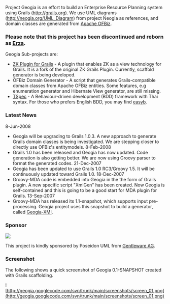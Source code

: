 Project Geogia is an effort to build an Enterprise Resource Planning system using Grails (http://grails.org). We use UML diagrams (http://neogia.org/UML_Diagram) from project Neogia as references, and domain classes are generated from [Apache OFBiz](http://ofbiz.apache.org).

### Please note that this project has been discontinued and reborn as [Erza](http://code.google.com/p/erza/). ###

Geogia Sub-projects are:
  * [ZK Plugin for Grails](http://code.google.com/p/zkgrails/) - A plugin that enables ZK as a view technology for Grails. It is a fork of the original ZK Grails Plugin. Currently, scaffold generator is being developed.
  * OFBiz Domain Generator - A script that generates Grails-compatible domain classes from Apache OFBiz entities. Some features, e.g enumeration generator and Hibernate View generator, are still missing.
  * [TSpec](http://github.com/chanwit/tspec) - A Behaviour-driven development (BDD) framework with Thai syntax. For those who prefers English BDD, you may find [easyb](http://easyb.org).

### Latest News ###
8-Jun-2008
  * Geogia will be upgrading to Grails 1.0.3. A new approach to generate Grails domain classes is being investigated. We are stepping closer to directly use OFBiz's entitymodels.
8-Feb-2008
  * Grails 1.0 has been released and Geogia has now updated. Code generation is also getting better. We are now using Groovy parser to format the generated codes.
21-Dec-2007
  * Geogia has been updated to use Grails 1.0 RC3/Groovy 1.5. It will be continuously updated toward Grails 1.0.
18-Dec-2007
  * Groovy-MDA code is embedded into Geogia in the the form of Grails plugin. A new specific script "XmiGen" has been created. Now Geogia is self-contained and this is going to be a good start for MDA plugin for Grails.
13-Sep-2007
  * Groovy-MDA has released its 1.1-snapshot, which supports input pre-processing. Geogia project uses this snapshot to build a generator, called [Geogia-XMI](http://geogia.googlecode.com/svn/trunk/main/dist/geogia-xmi-0.1.jar).

### Sponsor ###

[![](http://www.gentleware.com/uploads/pics/poseidon_withlogo_01.png)](http://www.gentleware.com/products.html)

This project is kindly sponsored by Poseidon UML from [Gentleware AG](http://www.gentleware.com).

### Screenshot ###

The following shows a quick screenshot of Geogia 0.1-SNAPSHOT created with Grails scaffolding.

![http://geogia.googlecode.com/svn/trunk/main/screenshots/screen_01.png](http://geogia.googlecode.com/svn/trunk/main/screenshots/screen_01.png)